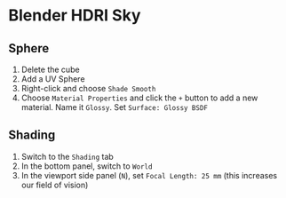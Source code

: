 # Blender HDRI Sky

## Sphere

1. Delete the cube
2. Add a UV Sphere
3. Right-click and choose `Shade Smooth`
4. Choose `Material Properties` and click the `+` button to add a new material. Name it `Glossy`. Set `Surface: Glossy BSDF`

## Shading

1. Switch to the `Shading` tab
2. In the bottom panel, switch to `World`
3. In the viewport side panel (`N`), set `Focal Length: 25 mm` (this increases our field of vision)
